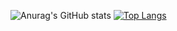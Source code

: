 
<!--![Alt Text](https://camo.githubusercontent.com/4d67389739aa53e876a878719fa61eeebea468ae0be6af71903fa8c4c9b72018/68747470733a2f2f692e67697068792e636f6d2f6d656469612f49647941514a564e326b56504e55726f6a4d2f3230302e77656270) -->

![Anurag's GitHub stats](https://github-readme-stats.vercel.app/api?username=jvaraujos&show_icons=true&theme=merko&count_private=true)
[![Top Langs](https://github-readme-stats.vercel.app/api/top-langs/?username=jvaraujos&layout=compact)](https://github.com/jvaraujos/github-readme-stats)
<!--![Alt Text](https://raw.githubusercontent.com/abhisheknaiidu/abhisheknaiidu/master/code.gif)-->


<!--
**jvaraujos/jvaraujos** is a ✨ _special_ ✨ repository because its `README.md` (this file) appears on your GitHub profile.

Here are some ideas to get you started:

- 🔭 I’m currently working on ...
- 🌱 I’m currently learning ...
- 👯 I’m looking to collaborate on ...
- 🤔 I’m looking for help with ...
- 💬 Ask me about ...
- 📫 How to reach me: ...
- 😄 Pronouns: ...
- ⚡ Fun fact: ...
-->
